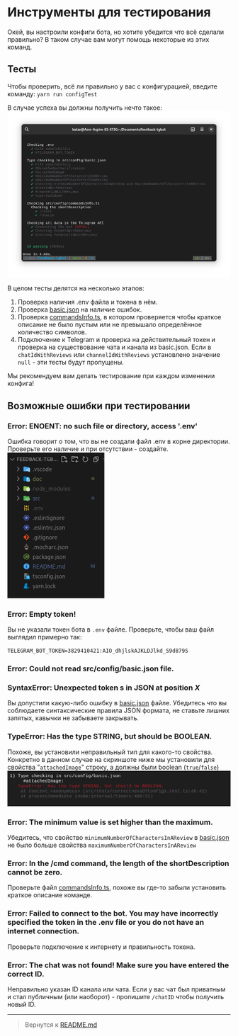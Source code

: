 # Инструменты для тестирования
Окей, вы настроили конфиги бота, но хотите убедится что всё сделали правильно? В таком случае вам могут помощь некоторые из этих команд.

## Тесты
Чтобы проверить, всё ли правильно у вас с конфигурацией, введите команду: `yarn run configTest`

В случае успеха вы должны получить нечто такое:
![Все тесты пройдены успешно](../screenshots/successfulConfigTest.png "Все тесты пройдены успешно")

В целом тесты делятся на несколько этапов:
1. Проверка наличия .env файла и токена в нём.
2. Проверка [basic.json](../../src/config/basic.json) на наличие ошибок.
3. Проверка [commandsInfo.ts](../../src/config/commandsInfo.ts), в котором проверяется чтобы краткое описание не было пустым или не превышало определённое количество символов.
4. Подключение к Telegram и проверка на действительный токен и проверка на существование чата и канала из basic.json. Если в `chatIdWithReviews` или `channelIdWithReviews` установлено значение `null` - эти тесты будут пропущены.

Мы рекомендуем вам делать тестирование при каждом изменении конфига!
## Возможные ошибки при тестировании
### **Error: ENOENT: no such file or directory, access '.env'**
Ошибка говорит о том, что вы не создали файл .env в корне директории. Проверьте его наличие и при отсутствии - создайте.
![Список всех файлов в корневом каталоге бота](../screenshots/files.png "Список всех файлов в корневом каталоге бота")

### **Error: Empty token!**
Вы не указали токен бота в `.env` файле. Проверьте, чтобы ваш файл выглядил примерно так:
```fix
TELEGRAM_BOT_TOKEN=3829410421:AIO_dhjlskAJKLDJlkd_S9d879S
```

### **Error: Could not read src/config/basic.json file.**
### **SyntaxError: Unexpected token s in JSON at position** ***X***
Вы допустили какую-либо ошибку в [basic.json](../../src/config/basic.json) файле. Убедитесь что вы соблюдаете синтаксические правила JSON формата, не ставьте лишних запятых, кавычки не забываете закрывать.

### **TypeError: Has the type STRING, but should be BOOLEAN.**
Похоже, вы установили неправильный тип для какого-то свойства. Конкретно в данном случае на скриншоте ниже мы установили для свойства "`attachedImage`" строку, а должны были boolean (`true`/`false`) 
![Пример ошибки](../screenshots/example_error.png "Пример ошибки")

### **Error: The minimum value is set higher than the maximum.**
Убедитесь, что свойство `minimumNumberOfCharactersInAReview` в [basic.json](../../src/config/basic.json) не было больше свойства `maximumNumberOfCharactersInAReview`

### **Error: In the /cmd command, the length of the shortDescription cannot be zero.**
Проверьте файл [commandsInfo.ts](../../src/config/commandsInfo.ts), похоже вы где-то забыли установить краткое описание команде.

### **Error: Failed to connect to the bot. You may have incorrectly specified the token in the .env file or you do not have an internet connection.**
Проверьте подключение к интернету и правильность токена.

### **Error: The chat was not found! Make sure you have entered the correct ID.**
Неправильно указан ID канала или чата. Если у вас чат был приватным и стал публичным (или наоборот) - пропишите `/chatID` чтобы получить новый ID.

----
> Вернутся к [README.md](./README.md)